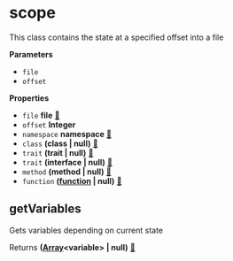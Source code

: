 <!-- Generated by documentation.js. Update this documentation by updating the source code. -->

# scope

This class contains the state at a specified offset into a file

**Parameters**

-   `file`  
-   `offset`  

**Properties**

-   `file` **file** [:link:](FILE.md)
-   `offset` **Integer** 
-   `namespace` **namespace** [:link:](NAMESPACE.md)
-   `class` **(class | null)** [:link:](CLASS.md)
-   `trait` **(trait | null)** [:link:](TRAIT.md)
-   `trait` **(interface | null)** [:link:](INTERFACE.md)
-   `method` **(method | null)** [:link:](METHOD.md)
-   `function` **([function](https://developer.mozilla.org/en-US/docs/Web/JavaScript/Reference/Statements/function) | null)** [:link:](FUNCTION.md)

## getVariables

Gets variables depending on current state

Returns **([Array](https://developer.mozilla.org/en-US/docs/Web/JavaScript/Reference/Global_Objects/Array)&lt;variable> | null)** [:link:](VARIABLE.md)
